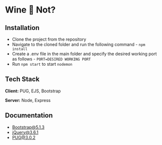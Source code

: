 
# Wine 🍷 Not?




## Installation

- Clone the project from the repository
- Navigate to the cloned folder and run the following command - `npm install`
- Create a .env file in the main folder and specify the desired working port as follows - `PORT=DESIRED WORKING PORT`
- Run `npm start` to start `nodemon`

## Tech Stack

**Client:** PUG, EJS, Bootstrap

**Server:** Node, Express


## Documentation

- [Bootstrap@5.1.3](https://getbootstrap.com/docs/5.1/getting-started/introduction/)
- [jQuery@3.6.1](https://api.jquery.com/)
- [PUG@3.0.2](https://pugjs.org/api/getting-started.html)

